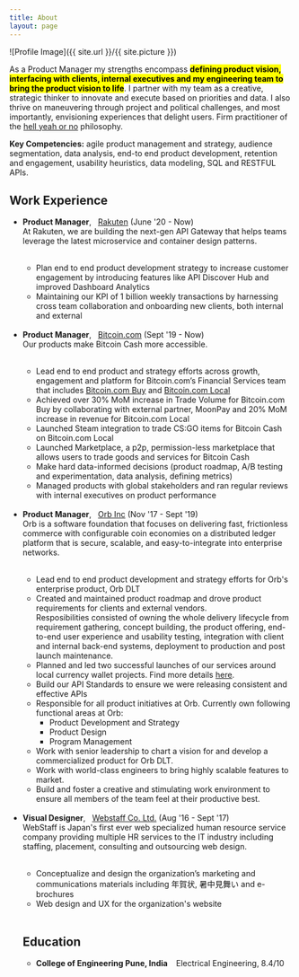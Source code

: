 ```yaml
---
title: About
layout: page
---
```

![Profile Image]({{ site.url }}/{{ site.picture }})

<p>As a Product Manager my strengths encompass <mark><b>defining product vision, interfacing with clients, internal executives and my engineering team to bring the product vision to life</b></mark>. I partner with my team as a creative, strategic thinker to innovate and execute based on priorities and data. I also thrive on maneuvering through project and political challenges, and most importantly, envisioning experiences that delight users. Firm practitioner of the <a href="https://sivers.org/hellyeah">hell yeah or no</a> philosophy. </p>

<p><b>Key Competencies:</b> agile product management and strategy, audience segmentation, data analysis, end-to end product development, retention and engagement, usability heuristics, data modeling, SQL and RESTFUL APIs.</p>


<h2>Work Experience</h2>

<ul class="skill-list">
	<li><b>Product Manager</b>, &nbsp; <a href="https://www.rakuten.com">Rakuten</a> (June '20 - Now) <br> At Rakuten, we are building the next-gen API Gateway that helps teams leverage the latest microservice and container design patterns. </li><br>
		<ul>
			<li>Plan end to end product development strategy to increase customer engagement by introducing features like API Discover Hub and improved Dashboard Analytics</li>
			<li>Maintaining our KPI of 1 billion weekly transactions by harnessing cross team collaboration and onboarding new clients, both internal and external</li>
	</ul><br>
	<li><b>Product Manager</b>, &nbsp; <a href="https://www.bitcoin.com">Bitcoin.com</a> (Sept '19 - Now) <br> Our products make Bitcoin Cash more accessible. </li><br>
		<ul>
			<li>Lead end to end product and strategy efforts across growth, engagement and platform for Bitcoin.com’s Financial Services team that includes <a href="https://buy.bitcoin.com">Bitcoin.com Buy</a> and <a href="https://local.bitcoin.com">Bitcoin.com Local</a></li>
			<li>Achieved over 30% MoM increase in Trade Volume for Bitcoin.com Buy by collaborating with external partner, MoonPay and 20% MoM increase in revenue for Bitcoin.com Local</li>
			<li>Launched Steam integration to trade CS:GO items for Bitcoin Cash on Bitcoin.com Local</li>
			<li>Launched Marketplace, a p2p, permission-less marketplace that allows users to trade goods and services for Bitcoin Cash</li>
			<li>Make hard data-informed decisions (product roadmap, A/B testing and experimentation, data analysis, defining 
metrics)</li>
			<li>Managed products with global stakeholders and ran regular reviews with internal executives on product 
performance</li>
	</ul><br>
	<li><b>Product Manager</b>, &nbsp; <a href="https://imagine-orb.com">Orb Inc</a> (Nov '17 - Sept '19) <br> Orb is a software foundation that focuses on delivering fast, frictionless commerce with configurable coin economies on a distributed ledger platform that is secure, scalable, and easy-to-integrate into enterprise networks.
	</li><br>
		<ul>
			<li>Lead end to end product development and strategy efforts for Orb's enterprise product, Orb DLT </li>
			<li>Created and maintained product roadmap and drove product requirements for clients and external vendors.<br>Resposibilities consisted of owning the whole delivery lifecycle from requirement gathering, concept building, the product offering, end-to-end user experience and usability testing, integration with client and internal back-end systems, deployment to production and post launch maintenance.</li>
			<li>Planned and led two successful launches of our services around local currency wallet projects. Find more details <a href="https://www.nham.jp/niseko_pay/en/">here</a>.</li>
			<li>Build our API Standards to ensure we were releasing consistent and effective APIs</li>
			<li>Responsible for all product initiatives at Orb. Currently own following functional areas at Orb:
				<ul>
					<li>Product Development and Strategy</li>
					<li>Product Design</li>
					<li>Program Management</li>
				</ul>
			</li>
			<li>Work with senior leadership to chart a vision for and develop a commercialized product for Orb DLT.</li>
			<li>Work with world-class engineers to bring highly scalable features to market.</li>
			<li>Build and foster a creative and stimulating work environment to ensure all members of the team feel at their productive best.</li>
		</ul><br>
	<li><b>Visual Designer</b>, &nbsp; <a href="https://www.webstaff.jp/">Webstaff Co. Ltd.</a> (Aug '16 - Sept '17) <br> WebStaff is Japan's first ever web specialized human resource service company providing multiple HR services to the IT industry including staffing, placement, consulting and outsourcing web design. </li><br>
		<ul>
			<li> Conceptualize and design the organization’s marketing and communications materials including 年賀状,  暑中見舞い and e-brochures
			</li>
			<li> Web design and UX for the organization's website
			</li>
		</ul><br>

<h2>Education</h2>

<ul>
	<li><b>College of Engineering Pune, India </b> &nbsp;&nbsp; Electrical Engineering, 8.4/10 </li>
</ul>
